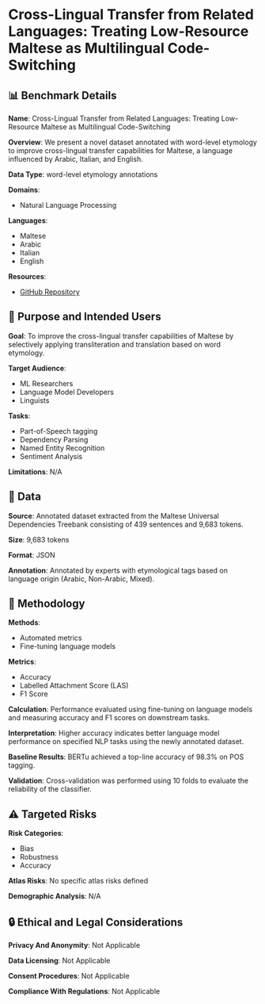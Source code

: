 # Cross-Lingual Transfer from Related Languages: Treating Low-Resource Maltese as Multilingual Code-Switching

## 📊 Benchmark Details

**Name**: Cross-Lingual Transfer from Related Languages: Treating Low-Resource Maltese as Multilingual Code-Switching

**Overview**: We present a novel dataset annotated with word-level etymology to improve cross-lingual transfer capabilities for Maltese, a language influenced by Arabic, Italian, and English.

**Data Type**: word-level etymology annotations

**Domains**:
- Natural Language Processing

**Languages**:
- Maltese
- Arabic
- Italian
- English

**Resources**:
- [GitHub Repository](https://github.com/MLRS/malti/tree/2024.eacl3)

## 🎯 Purpose and Intended Users

**Goal**: To improve the cross-lingual transfer capabilities of Maltese by selectively applying transliteration and translation based on word etymology.

**Target Audience**:
- ML Researchers
- Language Model Developers
- Linguists

**Tasks**:
- Part-of-Speech tagging
- Dependency Parsing
- Named Entity Recognition
- Sentiment Analysis

**Limitations**: N/A

## 💾 Data

**Source**: Annotated dataset extracted from the Maltese Universal Dependencies Treebank consisting of 439 sentences and 9,683 tokens.

**Size**: 9,683 tokens

**Format**: JSON

**Annotation**: Annotated by experts with etymological tags based on language origin (Arabic, Non-Arabic, Mixed).

## 🔬 Methodology

**Methods**:
- Automated metrics
- Fine-tuning language models

**Metrics**:
- Accuracy
- Labelled Attachment Score (LAS)
- F1 Score

**Calculation**: Performance evaluated using fine-tuning on language models and measuring accuracy and F1 scores on downstream tasks.

**Interpretation**: Higher accuracy indicates better language model performance on specified NLP tasks using the newly annotated dataset.

**Baseline Results**: BERTu achieved a top-line accuracy of 98.3% on POS tagging.

**Validation**: Cross-validation was performed using 10 folds to evaluate the reliability of the classifier.

## ⚠️ Targeted Risks

**Risk Categories**:
- Bias
- Robustness
- Accuracy

**Atlas Risks**:
No specific atlas risks defined

**Demographic Analysis**: N/A

## 🔒 Ethical and Legal Considerations

**Privacy And Anonymity**: Not Applicable

**Data Licensing**: Not Applicable

**Consent Procedures**: Not Applicable

**Compliance With Regulations**: Not Applicable
